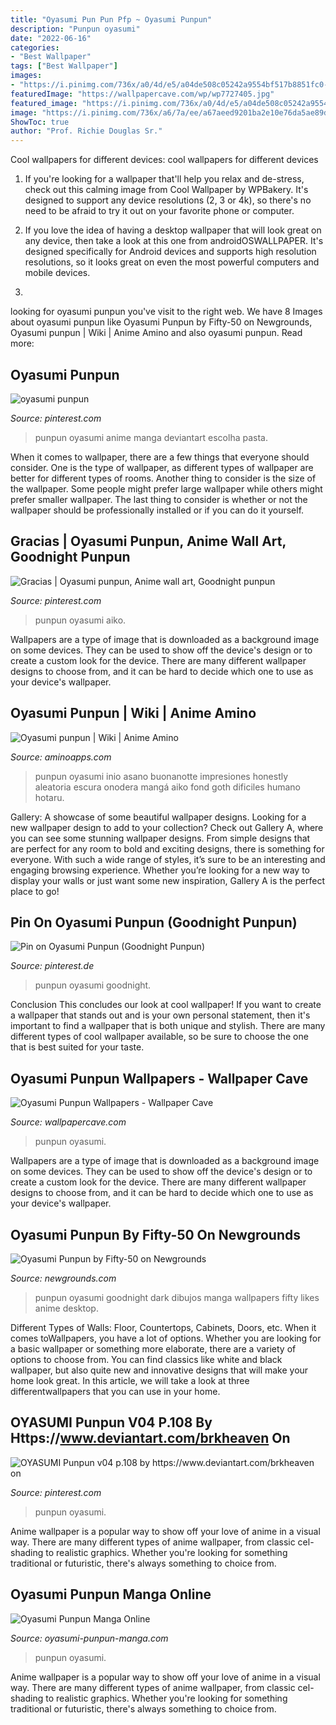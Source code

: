 ```yaml
---
title: "Oyasumi Pun Pun Pfp ~ Oyasumi Punpun"
description: "Punpun oyasumi"
date: "2022-06-16"
categories:
- "Best Wallpaper"
tags: ["Best Wallpaper"]
images:
- "https://i.pinimg.com/736x/a0/4d/e5/a04de508c05242a9554bf517b8851fc0--oyasumi-punpun.jpg"
featuredImage: "https://wallpapercave.com/wp/wp7727405.jpg"
featured_image: "https://i.pinimg.com/736x/a0/4d/e5/a04de508c05242a9554bf517b8851fc0--oyasumi-punpun.jpg"
image: "https://i.pinimg.com/736x/a6/7a/ee/a67aeed9201ba2e10e76da5ae89ddfdd--goodnight-punpun-oyasumi-punpun.jpg"
ShowToc: true
author: "Prof. Richie Douglas Sr."
---
```



Cool wallpapers for different devices:
cool wallpapers for different devices 

1. If you're looking for a wallpaper that'll help you relax and de-stress, check out this calming image from Cool Wallpaper by WPBakery. It's designed to support any device resolutions (2, 3 or 4k), so there's no need to be afraid to try it out on your favorite phone or computer.

2. If you love the idea of having a desktop wallpaper that will look great on any device, then take a look at this one from androidOSWALLPAPER. It's designed specifically for Android devices and supports high resolution resolutions, so it looks great on even the most powerful computers and mobile devices.

3.

	

		
looking for oyasumi punpun you've visit to the right web. We have 8 Images about oyasumi punpun like Oyasumi Punpun by Fifty-50 on Newgrounds, Oyasumi punpun | Wiki | Anime Amino and also oyasumi punpun. Read more:
		
    
## Oyasumi Punpun

<img loading=lazy src="https://i.pinimg.com/736x/a0/4d/e5/a04de508c05242a9554bf517b8851fc0--oyasumi-punpun.jpg" onerror="this.onerror=null;this.src='https://tse3.mm.bing.net/th?id=OIP.iCtNZCK-_L6glIl9MjI46wHaKX&amp;pid=15.1';" alt="oyasumi punpun">

_Source: pinterest.com_

>punpun oyasumi anime manga deviantart escolha pasta. 

	

When it comes to wallpaper, there are a few things that everyone should consider. One is the type of wallpaper, as different types of wallpaper are better for different types of rooms. Another thing to consider is the size of the wallpaper. Some people might prefer large wallpaper while others might prefer smaller wallpaper. The last thing to consider is whether or not the wallpaper should be professionally installed or if you can do it yourself.

    
## Gracias | Oyasumi Punpun, Anime Wall Art, Goodnight Punpun

<img loading=lazy src="https://i.pinimg.com/originals/c9/0e/9d/c90e9daf1ad3071627e0174f2f3e306e.jpg" onerror="this.onerror=null;this.src='https://tse3.mm.bing.net/th?id=OIP.tCgv0mTh1eBgMg80YKQh_AHaKY&amp;pid=15.1';" alt="Gracias | Oyasumi punpun, Anime wall art, Goodnight punpun">

_Source: pinterest.com_

>punpun oyasumi aiko. 

	

Wallpapers are a type of image that is downloaded as a background image on some devices. They can be used to show off the device's design or to create a custom look for the device. There are many different wallpaper designs to choose from, and it can be hard to decide which one to use as your device's wallpaper.

    
## Oyasumi Punpun | Wiki | Anime Amino

<img loading=lazy src="https://pa1.narvii.com/5797/ad50ecad39ccad6bb687f826c2bfaeb7eae28cb3_hq.gif" onerror="this.onerror=null;this.src='https://tse4.mm.bing.net/th?id=OIP.7J6-h1qLY5AsXt1nUXQznwAAAA&amp;pid=15.1';" alt="Oyasumi punpun | Wiki | Anime Amino">

_Source: aminoapps.com_

>punpun oyasumi inio asano buonanotte impresiones honestly aleatoria escura onodera mangá aiko fond goth dificiles humano hotaru. 

	

Gallery: A showcase of some beautiful wallpaper designs.
Looking for a new wallpaper design to add to your collection? Check out Gallery A, where you can see some stunning wallpaper designs. From simple designs that are perfect for any room to bold and exciting designs, there is something for everyone. With such a wide range of styles, it’s sure to be an interesting and engaging browsing experience. Whether you’re looking for a new way to display your walls or just want some new inspiration, Gallery A is the perfect place to go!





	
	
    
## Pin On Oyasumi Punpun (Goodnight Punpun)

<img loading=lazy src="https://i.pinimg.com/736x/a6/7a/ee/a67aeed9201ba2e10e76da5ae89ddfdd--goodnight-punpun-oyasumi-punpun.jpg" onerror="this.onerror=null;this.src='https://tse4.mm.bing.net/th?id=OIP.JMelgbufZu9eCwvY0GUpcAAAAA&amp;pid=15.1';" alt="Pin on Oyasumi Punpun (Goodnight Punpun)">

_Source: pinterest.de_

>punpun oyasumi goodnight. 

	

Conclusion
This concludes our look at cool wallpaper! If you want to create a wallpaper that stands out and is your own personal statement, then it's important to find a wallpaper that is both unique and stylish. There are many different types of cool wallpaper available, so be sure to choose the one that is best suited for your taste.

    
## Oyasumi Punpun Wallpapers - Wallpaper Cave

<img loading=lazy src="https://wallpapercave.com/wp/wp7727405.jpg" onerror="this.onerror=null;this.src='https://tse3.mm.bing.net/th?id=OIP.tSzZZCXbjY3Qon6ZOGCuRQHaEK&amp;pid=15.1';" alt="Oyasumi Punpun Wallpapers - Wallpaper Cave">

_Source: wallpapercave.com_

>punpun oyasumi. 

	

Wallpapers are a type of image that is downloaded as a background image on some devices. They can be used to show off the device's design or to create a custom look for the device. There are many different wallpaper designs to choose from, and it can be hard to decide which one to use as your device's wallpaper.

    
## Oyasumi Punpun By Fifty-50 On Newgrounds

<img loading=lazy src="https://art.ngfiles.com/images/427000/427232_fifty-50_oyasumi-punpun.jpg?f1463919209" onerror="this.onerror=null;this.src='https://tse2.mm.bing.net/th?id=OIP.WV_mIftHdthyUCafN5NGggHaOo&amp;pid=15.1';" alt="Oyasumi Punpun by Fifty-50 on Newgrounds">

_Source: newgrounds.com_

>punpun oyasumi goodnight dark dibujos manga wallpapers fifty likes anime desktop. 

	

Different Types of Walls: Floor, Countertops, Cabinets, Doors, etc.
When it comes toWallpapers, you have a lot of options. Whether you are looking for a basic wallpaper or something more elaborate, there are a variety of options to choose from. You can find classics like white and black wallpaper, but also quite new and innovative designs that will make your home look great. In this article, we will take a look at three differentwallpapers that you can use in your home.

    
## OYASUMI Punpun V04 P.108 By Https://www.deviantart.com/brkheaven On

<img loading=lazy src="https://i.pinimg.com/736x/bf/a5/df/bfa5df8479014e99ea5a05e58e39f460.jpg" onerror="this.onerror=null;this.src='https://tse1.mm.bing.net/th?id=OIP.73WT_JqPoKtGdLj3o4m7AwHaKV&amp;pid=15.1';" alt="OYASUMI Punpun v04 p.108 by https://www.deviantart.com/brkheaven on">

_Source: pinterest.com_

>punpun oyasumi. 

	

Anime wallpaper is a popular way to show off your love of anime in a visual way. There are many different types of anime wallpaper, from classic cel-shading to realistic graphics. Whether you're looking for something traditional or futuristic, there's always something to choice from.

    
## Oyasumi Punpun Manga Online

<img loading=lazy src="https://oyasumi-punpun-manga.com/wp-content/uploads/2019/11/Volume-1-714x1024.jpg" onerror="this.onerror=null;this.src='https://tse3.mm.bing.net/th?id=OIP.xwIAtp-UeUPC_X7cuiJ1FQHaKn&amp;pid=15.1';" alt="Oyasumi Punpun Manga Online">

_Source: oyasumi-punpun-manga.com_

>punpun oyasumi. 

	

Anime wallpaper is a popular way to show off your love of anime in a visual way. There are many different types of anime wallpaper, from classic cel-shading to realistic graphics. Whether you're looking for something traditional or futuristic, there's always something to choice from.

